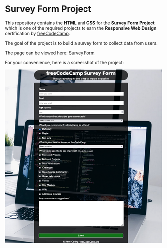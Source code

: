 # Survey Form Project

This repository contains the **HTML** and **CSS** for the **Survey Form Project** which is one of the required projects to earn the **Responsive Web Design** certification by [freeCodeCamp](https://www.freecodecamp.org/learn/2022/responsive-web-design/).

The goal of the project is to build a survey form to collect data from users.

The page can be viewed here: [Survey Form](https://remicoding.github.io/survey-form-project/)

For your convenience, here is a screenshot of the project:

![Survey Form Screenshot](img/survey-form-project.png)
